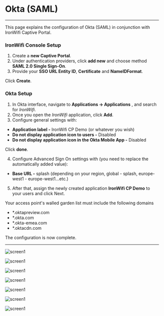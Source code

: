 # **Okta (SAML)**

---

This page explains the configuration of Okta (SAML) in conjunction with IronWifi Captive Portal.

### IronWifi Console Setup

1. Create a **new Captive Portal**.
2. Under authentication providers, click **add new** and choose method **SAML 2.0 Single Sign-On**.
3. Provide your **SSO URL Entity ID**, **Certificate** and **NameIDFormat**.

Click **Create**.

### Okta Setup

1. In Okta interface, navigate to **Applications -> Applications** , and search for _IronWifi_. 
2. Once you open the _IronWifi_ application, click **Add**.
3. Configure general settings with:

- **Application label -** IronWifi CP Demo (or whatever you wish)
- **Do not display application icon to users -** Disabled
- **Do not display application icon in the Okta Mobile App -** Disabled

Click **done**.

4. Configure Advanced Sign On settings with (you need to replace the automatically added value):

- **Base URL -** splash (depending on your region, global - splash, europe-west1 - europe-west1...etc.)

5. After that, assign the newly created application **IronWifi CP Demo** to your users and click Next.

<div class="ttfmake-alert ttfmake-info">
Your access point's walled garden list must include the following domains
  
- *.oktapreview.com
- *.okta.com
- *.okta-emea.com
- *.oktacdn.com
</div>


The configuration is now complete.

---

![screen1](https://raw.githubusercontent.com/IronWifi/docs/master/user_Guide/okta/auth_provider.png)

![screen1](https://raw.githubusercontent.com/IronWifi/docs/master/user_Guide/okta/okta3.png)

![screen1](https://raw.githubusercontent.com/IronWifi/docs/master/user_Guide/okta/okta5.png)

![screen1](https://raw.githubusercontent.com/IronWifi/docs/master/user_Guide/okta/okta1.png)

![screen1](https://raw.githubusercontent.com/IronWifi/docs/master/user_Guide/okta/okta4.png)

![screen1](https://raw.githubusercontent.com/IronWifi/docs/master/user_Guide/okta/okta2.png)

![screen1](https://raw.githubusercontent.com/IronWifi/docs/master/user_Guide/okta/okta7.png)
